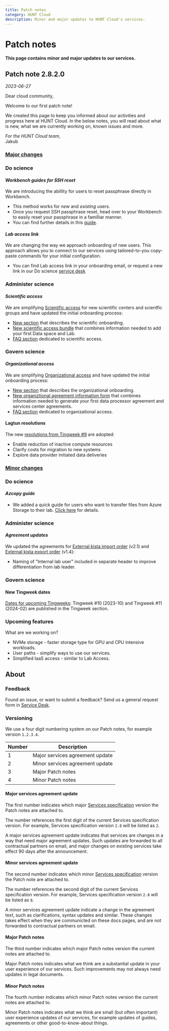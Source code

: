 ```yaml
---
title: Patch notes
category: HUNT Cloud
description: Minor and major updates to HUNT Cloud's services.
---
```


# Patch notes

**This page contains minor and major updates to our services.**

## Patch note 2.8.2.0

*2023-06-27*

Dear cloud community, 

Welcome to our first patch note!

We created this page to keep you informed about our activities and progress here at HUNT Cloud. In the below notes, you will read about what is new, what we are currently working on, known issues and more.

*For the HUNT Cloud team,*  
Jakub

### <u>Major changes</u>

### Do science

#### *Workbench guides for SSH reset*

We are introducing the abillity for users to reset passphrase directly in Workbench.

* This method works for *new* and *existing* users. 
* Once you request SSH passphrase reset, head over to your Workbench to easily reset your passphrase in a familliar manner. 
* You can find further details in this [guide](/do-science/guides/configure-ssh-workbench/#ssh-passphrase-reset-in-workbench).


#### *Lab access link*

We are changing the way we approach onboarding of new users. This approach allows you to connect to our services using tailored-to-you copy-paste commands for your initial configuration.

* You can find Lab access link in your onboarding email, or request a new link in our Do science [service desk](/do-science/service-desk/#request-lab-access-reissue)


### Administer science

#### *Scientific access*

We are simplifying [Scientific access](/administer-science/scientific-access/) for new scientific centers and scientfic groups and have updated the initial onboarding process: 

* [New section](/administer-science/scientific-access/) that describes the scientific onboarding.
* [New scientific access bundle](/administer-science/scientific-access/#order-scientific-access) that combines information needed to add your first Data space and Lab. 
* [FAQ section](/administer-science/scientific-access/faq/) dedicated to scientific access.


### Govern science

#### *Organizational access*

We are simplifying [Organizational access](/govern-science/organizational-access/) and have updated the initial onboarding process:

* [New section](/govern-science/organizational-access/) that describes the organizational onboarding.
* [New organiztional agreement information form](/govern-science/organizational-access/#request-organizational-agreements) that combines information needed to generate your first data processor agreement and services center agreements. 
* [FAQ section](/govern-science/organizational-access/faq/) dedicated to organizational access.

#### Lagtun resolutions

The new [resolutions from Tingweek #9](/govern-science/tingweek/resolutions/) are adopted:

* Enable reduction of inactive compute resources
* Clarify costs for migration to new systems
* Explore data provider initiated data deliveries 


### <u>Minor changes</u>

### Do science

#### *Azcopy guide*

* We added a quick guide for users who want to transfer files from Azure Storage to their lab. [Click here](/do-science/tools/transfer/azcopy) for details.

### Administer science

#### *Agreement updates* 

We updated the agreements for [External kista import order](/administer-science/agreements/downloads/#external-kista-import-order) (v2.1) and [External kista export order](/administer-science/agreements/downloads/#external-kista-export-order) (v1.4): 

* Naming of "Internal lab user" included in separate header to improve differentiation from lab leader.

### Govern science

#### New Tingweek dates

[Dates for upcoming Tingweeks](/govern-science/tingweek/dates/): Tingweek #10 (2023-10) and Tingweek #11 (2024-02) are published in the Tingweek section.
  
### Upcoming features

What are we working on? 

* NVMe storage - faster storage type for GPU and CPU intensive workloads.
* User paths - simplify ways to use our services.
* Simplified IaaS access - similar to Lab Access.

## About 

### Feedback

Found an issue, or want to submit a feedback? Send us a general request form in [Service Desk](/do-science/service-desk/#general-service-request).

### Versioning

We use a four digit numbering system on our Patch notes, for example version `1.2.3.4`. 

| Number | Description | 
| ---- | ---- | 
| 1 | Major services agreement update | 
| 2 | Minor services agreement update |
| 3 | Major Patch notes | 
| 4 | Minor Patch notes | 

#### Major services agreement update 

The first number indicates which major [Services specification](/administer-science/services/specifications/) version the Patch notes are attached to. 

The number references the first digit of the current Services specification version. For example, Services specification version `2.8` will be listed as `2`. 

A major services agreement update indicates that services are changes in a way that need major agreement updates. Such updates are forwarded to all contractual partners on email, and major changes on existing services take effect 90 days after the announcement.

#### Minor services agreement update

The second number indicates which minor [Services specification](/administer-science/services/specifications/) version the Patch note are attached to.

The number references the second digit of the current Services specification version. For example, Services specification version `2.8` will be listed as `8`. 

A minor services agreement update indicate a change in the agreement text, such as clarifications, syntax updates and similar. These changes takes effect when they are communicted on these docs pages, and are not forwarded to contractual partners on email.

#### Major Patch notes

The third number indicates which major Patch notes version the current notes are attached to. 

Major Patch notes indicates what we think are a substantial update in your user experience of our services. 
Such improvements may not always need updates in legal documents.

#### Minor Patch notes

The fourth number indicates which minor Patch notes version the current notes are attached to. 

Minor Patch notes indicates what we think are small (but often important) user experience updates of our services, for example updates of guides, agreements or other good-to-know-about things.





